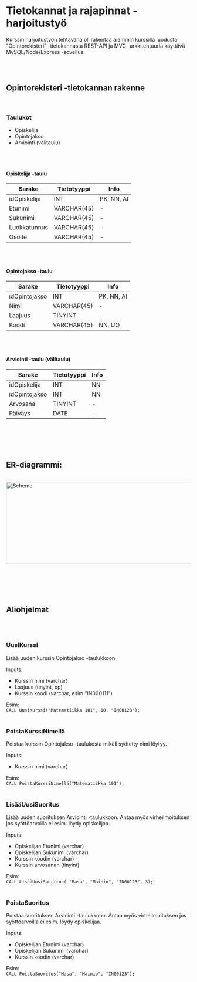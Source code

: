 # Tietokannat ja rajapinnat -harjoitustyö

Kurssin harjoitustyön tehtävänä oli rakentaa aiemmin kurssilla luodusta "Opintorekisteri" -tietokannasta REST-API ja MVC- arkkitehtuuria käyttävä MySQL/Node/Express -sovellus.

<br/><br/>

## Opintorekisteri -tietokannan rakenne

<br/>

### Taulukot
- Opiskelija
- Opintojakso
- Arviointi (välitaulu)

<br/><br/>

#### Opiskelija -taulu

| Sarake | Tietotyyppi | Info |
|--------|-------------|------|
|idOpiskelija | INT | PK, NN, AI|
|Etunimi | VARCHAR(45)| - |
|Sukunimi | VARCHAR(45)| - |
|Luokkatunnus | VARCHAR(45)| - |
|Osoite | VARCHAR(45)| - |

<br/><br/>


#### Opintojakso -taulu

| Sarake | Tietotyyppi | Info |
|--------|-------------|------|
|idOpintojakso | INT | PK, NN, AI|
|Nimi | VARCHAR(45)| - |
|Laajuus | TINYINT| - |
|Koodi | VARCHAR(45)| NN, UQ |

<br/><br/>

#### Arviointi -taulu (välitaulu)

| Sarake | Tietotyyppi | Info |
|--------|-------------|------|
|idOpiskelija | INT | NN |
|idOpintojakso | INT | NN |
|Arvosana | TINYINT| - |
|Päiväys | DATE | - |

<br/><br/><br/><br/>


## ER-diagrammi:
<br/>

<img width="714" height="224" alt="Scheme" src="https://github.com/user-attachments/assets/d6d5122d-5f83-42a0-ae51-cc1d03e77d71" />

<br/><br/><br/><br/>


## Aliohjelmat
<br/><br/>

### UusiKurssi
Lisää uuden kurssin Opintojakso -taulukkoon.

Inputs:
- Kurssin nimi (varchar)
- Laajuus (tinyint, op)
- Kurssin koodi (varchar, esim "IN000111")

Esim:
<br/>
`CALL UusiKurssi("Matematiikka 101", 10, "IN00123");`
<br/><br/>


### PoistaKurssiNimellä
Poistaa kurssin Opintojakso -taulukosta mikäli syötetty nimi löytyy.

Inputs:
- Kurssin nimi (varchar)

Esim:
<br/>
`CALL PoistaKurssiNimellä("Matematiikka 101");`
<br/><br/>

### LisääUusiSuoritus
Lisää uuden suorituksen Arviointi -taulukkoon. Antaa myös virheilmoituksen jos syöttöarvoilla ei esim. löydy opiskelijaa.

Inputs:
- Opiskelijan Etunimi (varchar)
- Opiskelijan Sukunimi (varchar)
- Kurssin koodin (varchar)
- Kurssin arvosanan (tinyint)

Esim:
<br/>
`CALL LisääUusiSuoritus(
"Masa", "Mainio",
"IN00123", 3);`
<br/><br/>

### PoistaSuoritus
Poistaa suorituksen Arviointi -taulukkoon. Antaa myös virheilmoituksen jos syöttöarvoilla ei esim. löydy opiskelijaa.

Inputs:
- Opiskelijan Etunimi (varchar)
- Opiskelijan Sukunimi (varchar)
- Kurssin koodin (varchar)

Esim:
<br/>
`CALL PoistaSuoritus("Masa", "Mainio", "IN00123");`
<br/><br/>
